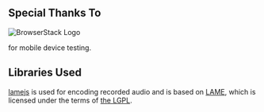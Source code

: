 ## Special Thanks To

![BrowserStack Logo](../readme_images/browserstack-logo.png "BrowserStack")

for mobile device testing.

## Libraries Used

[lamejs](https://github.com/zhuker/lamejs) is used for encoding recorded audio and is based on [LAME](http://lame.sourceforge.net/), which is licensed under the terms of [the LGPL](https://www.gnu.org/licenses/old-licenses/lgpl-2.0.html).
